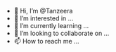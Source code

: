 - 👋 Hi, I’m @Tanzeera
- 👀 I’m interested in ...
- 🌱 I’m currently learning ...
- 💞️ I’m looking to collaborate on ...
- 📫 How to reach me ...

<!---
Tanzeera/Tanzeera is a ✨ special ✨ repository because its `README.md` (this file) appears on your GitHub profile.
You can click the Preview link to take a look at your changes.
--->
